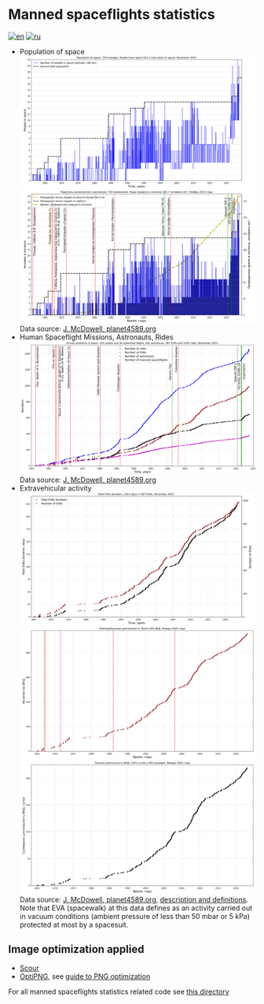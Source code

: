 # Manned spaceflights statistics

[![en](https://img.shields.io/badge/lang-en-red.svg)](README.md)
[![ru](https://img.shields.io/badge/lang-ru-green.svg)](README-ru.md)

* Population of space
![Population of Space](./spacepop-steps.png "Population of Space")
![Time Spent by Humans in Space](./spacepop-spent-steps-filled-ru.png "Time Spent by Humans in Space")
Data source: [J. McDowell, planet4589.org](https://planet4589.org/space/astro/web/pop.html)
* Human Spaceflight Missions, Astronauts, Rides
![Human presence in space](./mannedflights-astronauts-rides-evas.png "Human presence in space")
Data source: [J. McDowell, planet4589.org](https://planet4589.org/space/astro/web/)
* Extravehicular activity
![Total duration and numbers of extravehicular activities](./evas-total-time-counts.png "Total duration and numbers of spacewalks (extravehicular activities)")
![Total number of extravehicular activities](./evas-total-counts.svg "Total number of spacewalks (extravehicular activities)")
![Total duration of extravehicular activities](./evas-total-time.svg "Total duration of spacewalks (extravehicular activities)")
Data source: [J. McDowell, planet4589.org](https://planet4589.org/space/astro/web/),
[description and definitions](https://planet4589.org/space/astro/web/evas.html).  
Note that EVA (spacewalk) at this data defines as an activity carried out in vacuum conditions
(ambient pressure of less than 50 mbar or 5 kPa) protected at most by a spacesuit.

## Image optimization applied

* [Scour](https://github.com/scour-project/scour)
* [OptiPNG](https://optipng.sourceforge.net/), see [guide to PNG optimization](https://optipng.sourceforge.net/pngtech/optipng.html)

For all manned spaceflights statistics related code see [this directory](../../src/astrodata/manned/)

